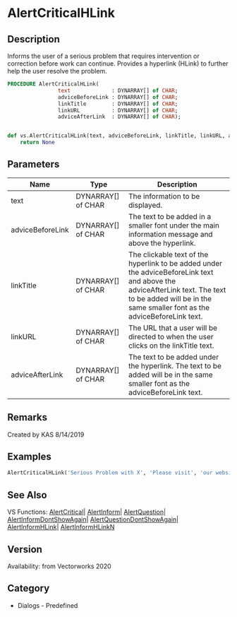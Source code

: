 # AlertCriticalHLink

## Description
Informs the user of a serious problem that requires intervention or correction before work can continue. Provides a hyperlink (HLink) to further help the user resolve the problem.

```pascal
PROCEDURE AlertCriticalHLink(
				text             : DYNARRAY[] of CHAR;
				adviceBeforeLink : DYNARRAY[] of CHAR;
				linkTitle        : DYNARRAY[] of CHAR;
				linkURL          : DYNARRAY[] of CHAR;
				adviceAfterLink  : DYNARRAY[] of CHAR);
```

```python

def vs.AlertCriticalHLink(text, adviceBeforeLink, linkTitle, linkURL, adviceAfterLink):
    return None
```

## Parameters
|Name|Type|Description|
|---|---|---|
|text|DYNARRAY[] of CHAR|The information to be displayed.|
|adviceBeforeLink|DYNARRAY[] of CHAR|The text to be added in a smaller font under the main information message and above the hyperlink.|
|linkTitle|DYNARRAY[] of CHAR|The clickable text of the hyperlink to be added under the adviceBeforeLink text and above the adviceAfterLink text. The text to be added will be in the same smaller font as the adviceBeforeLink text.|
|linkURL|DYNARRAY[] of CHAR|The URL that a user will be directed to when the user clicks on the linkTitle text.|
|adviceAfterLink|DYNARRAY[] of CHAR|The text to be added under the hyperlink. The text to be added will be in the same smaller font as the adviceBeforeLink text.|

## Remarks
Created by KAS 8/14/2019

## Examples
```pascal
AlertCriticalHLink('Serious Problem with X', 'Please visit', 'our website', 'https://www.vectorworks.net', 'for more information on how to resolve the problem with X.');
```

## See Also
VS Functions:
[AlertCritical](AlertCritical.md)| [AlertInform](AlertInform.md)| [AlertQuestion](AlertQuestion.md)| [AlertInformDontShowAgain](AlertInformDontShowAgain.md)| [AlertQuestionDontShowAgain](AlertQuestionDontShowAgain.md)| [AlertInformHLink](AlertInformHLink.md)| [AlertInformHLinkN](AlertInformHLinkN.md)

## Version
Availability: from Vectorworks 2020
## Category
* Dialogs - Predefined

